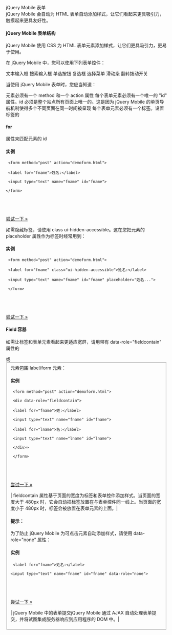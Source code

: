  jQuery Mobile 表单  
jQuery Mobile 会自动为 HTML 表单自动添加样式，让它们看起来更具吸引力，触摸起来更具友好性。

 
 



#### jQuery Mobile 表单结构

 jQuery Mobile 使用 CSS 为 HTML 表单元素添加样式，让它们更具吸引力，更易于使用。

 在 jQuery Mobile 中，您可以使用下列表单控件：

 
文本输入框
 搜索输入框
 单选按钮
 复选框
 选择菜单
 滑动条
 翻转拨动开关
 
当使用 jQuery Mobile 表单时，您应当知道：

 
<form> 元素必须有一个 method 和一个 action 属性
 每个表单元素必须有一个唯一的 "id" 属性。id 必须是整个站点所有页面上唯一的。这是因为 jQuery Mobile 的单页导航机制使得多个不同页面在同一时间被呈现
 每个表单元素必须有一个标签。设置标签的 

#### for

 属性来匹配元素的 id
 
 
#### 实例

 
```
 <form method="post" action="demoform.html">

 <label for="fname">姓名:</label>

 <input type="text" name="fname" id="fname">

</form>





```
 

[尝试一下 »](http://www.w3cschool.cc/try/try.php?filename=tryjqmob_label) 

 如需隐藏标签，请使用 class ui-hidden-accessible。这在您把元素的 placeholder 属性作为标签时经常用到：

  
#### 实例

 
```
 <form method="post" action="demoform.html">

 <label for="fname" class="ui-hidden-accessible">姓名:</label>

 <input type="text" name="fname" id="fname" placeholder="姓名...">

 </form>





```
 

[尝试一下 »](http://www.w3cschool.cc/try/try.php?filename=tryjqmob_label_placeholder) 

 



#### Field 容器

 如需让标签和表单元素看起来更适应宽屏，请用带有 data-role="fieldcontain" 属性的 <div> 或 <fieldset> 元素包围 label/form 元素：

  
#### 实例

 
```
 <form method="post" action="demoform.html">

 <div data-role="fieldcontain">

 <label for="fname">姓:</label>

 <input type="text" name="fname" id="fname">

 <label for="lname">名:</label>

 <input type="text" name="lname" id="lname">

 </div>>

 </form>





```
 

[尝试一下 »](http://www.w3cschool.cc/try/try.php?filename=tryjqmob_forms_fieldcontain) 

 



| fieldcontain 属性基于页面的宽度为标签和表单控件添加样式。当页面的宽度大于 480px 时，它会自动把标签放置在与表单控件同一线上。当页面的宽度小于 480px 时，标签会被放置在表单元素的上面。|



#### 提示：

为了防止 jQuery Mobile 为可点击元素自动添加样式，请使用 data-role="none" 属性：

  
#### 实例

 
```
 <label for="fname">姓名:</label>

<input type="text" name="fname" id="fname" data-role="none">





```
 

[尝试一下 »](http://www.w3cschool.cc/try/try.php?filename=tryjqmob_forms_none) 

 



|  jQuery Mobile 中的表单提交jQuery Mobile 通过 AJAX 自动处理表单提交，并将试图集成服务器响应到应用程序的 DOM 中。|



